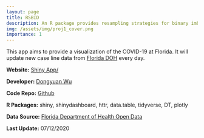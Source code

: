 ```yaml
---
layout: page
title: RSBID
description: An R package provides resampling strategies for binary imbalanced datasets.
img: /assets/img/proj1_cover.png
importance: 1
---
```


This app aims to provide a visualization of the COVID-19 at Florida. It will update new case line data from <a href="http://www.floridahealth.gov/" target="_blank">Florida DOH</a> every day.

**Website:** <a href="https://dongyuanwu.shinyapps.io/COVID19FL/" target="_blank">Shiny App/</a>

**Developer:** <a href="https://dongyuanwu.github.io" target="_blank">Dongyuan Wu</a>

**Code Repo:** <a href="https://github.com/dongyuanwu/COVID19FL" target="_blank">Github</a>

**R Packages:** shiny, shinydashboard, httr, data.table, tidyverse, DT, plotly

**Data Source:** <a href="https://open-fdoh.hub.arcgis.com/datasets/florida-covid19-case-line-data" target="_blank">Florida Department of Health Open Data</a>

**Last Update:** 07/12/2020